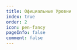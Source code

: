 ```yaml
---
title: Официальные Уровни
index: true
order: 2
icon: pen-fancy
pageInfo: false
comment: false
---
```


<script setup>
    import LevelList from '@source/components/level-list/App.vue';
    import { provide } from 'vue';
    provide("i18nLanguage",'en');
</script>

<LevelList authorGroup = "official"/>
